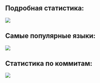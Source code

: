 ## Подробная статистика:
![](https://raw.githubusercontent.com/apostoll13th/apostoll13th/main/profile-summary-card-output/default/0-profile-details.svg)

## Самые популярные языки:
![](https://raw.githubusercontent.com/apostoll13th/apostoll13th/main/profile-summary-card-output/default/1-most-used-languages.svg)

## Статистика по коммитам:
![](https://raw.githubusercontent.com/apostoll13th/apostoll13th/main/profile-summary-card-output/default/3-stats.svg)
